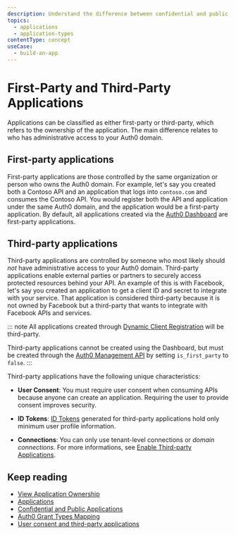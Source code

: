 ```yaml
---
description: Understand the difference between confidential and public application types.
topics:
  - applications
  - application-types
contentType: concept
useCase:
  - build-an-app
---
```

# First-Party and Third-Party Applications

Applications can be classified as either first-party or third-party, which refers to the ownership of the application. The main difference relates to who has administrative access to your Auth0 domain.

## First-party applications

First-party applications are those controlled by the same organization or person who owns the Auth0 domain. For example, let's say you created both a Contoso API and an application that logs into `contoso.com` and consumes the Contoso API. You would register both the API and application under the same Auth0 domain, and the application would be a first-party application. By default, all applications created via the [Auth0 Dashboard](${manage_url}/#/applications) are first-party applications.

## Third-party applications

Third-party applications are controlled by someone who most likely should *not* have administrative access to your Auth0 domain. Third-party applications enable external parties or partners to securely access protected resources behind your API. An example of this is with Facebook, let's say you created an application to get a client ID and secret to integrate with your service. That application is considered third-party because it is not owned by Facebook but a third-party that wants to integrate with Facebook APIs and services. 

::: note
All applications created through [Dynamic Client Registration](/api-auth/dynamic-client-registration) will be third-party.

Third-party applications cannot be created using the Dashboard, but must be created through the [Auth0 Management API](/api/management/v2#!/Clients/post_clients) by setting `is_first_party` to `false`.
:::

Third-party applications have the following unique characteristics:

- **User Consent**: You must require user consent when consuming APIs because anyone can create an application. Requiring the user to provide consent improves security.

- **ID Tokens**: [ID Tokens](/tokens/id-tokens) generated for third-party applications hold only minimum user profile information.

- **Connections**: You can only use tenant-level connections or *domain connections*. For more informations, see [Enable Third-party Applications](/applications/guides/enable-third-party-apps).

## Keep reading

* [View Application Ownership](/api/management/guides/applications/view-ownership)
* [Applications](/applications)
* [Confidential and Public Applications](/applications/concepts/app-types-confidential-public)
* [Auth0 Grant Types Mapping](/applications/reference/grant-types-auth0-mapping)
* [User consent and third-party applications](/api-auth/user-consent)
 